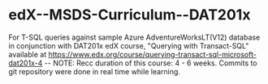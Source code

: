 # edX--MSDS-Curriculum--DAT201x
For T-SQL queries against sample Azure AdventureWorksLT(V12) database in conjunction with DAT201x edX course, "Querying with Transact-SQL" available at https://www.edx.org/course/querying-transact-sql-microsoft-dat201x-4 -- NOTE: Recc duration of this course:  4 - 6 weeks. Commits to git repository were done in real time while learning.
